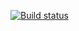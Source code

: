 [![Build status](https://ci.appveyor.com/api/projects/status/ao4h62iu0atusdg4/branch/main?svg=true)](https://ci.appveyor.com/project/Luchezarnaya79/javapattern-2/branch/main)

